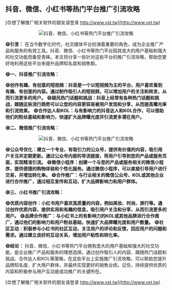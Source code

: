 ## **抖音、微信、小红书等热门平台推广引流攻略**

[😍想了解推广相关软件的朋友请登录 http://www.vst.tw](http://www.vst.tw)

 <center><img src="https://vst.tw/MP4/tuiguang/png/3.png" alt="抖音、微信、小红书等热门平台推广引流攻略"></center>

**😄引言：**
在当今数字化时代，社交媒体平台扮演着重要的角色，成为企业推广产品和服务的有效工具。抖音、微信、小红书等热门平台因其庞大的用户基础和强大的社交功能而备受青睐。本文将分享一些针对这些平台的推广引流攻略，帮助您更好地利用这些平台来提升品牌知名度和销售额。

**😄一、抖音推广引流攻略：**

**😄创作有趣、有创意的短视频：抖音是一个以短视频为主的平台，用户喜欢看到有趣、有创意的内容。通过制作吸引人的短视频，可以增加用户的关注和转发，从而引流更多的用户。**
**😄跟风热门话题和挑战：抖音上经常有各种热门话题和挑战，跟随这些流行趋势可以让您的内容更容易被用户发现和分享，从而提高曝光率和引流效果。**
**😄合作达人和KOL：与有影响力的抖音达人和KOL合作，可以借助他们的粉丝基础和影响力，快速扩大品牌曝光度并引流更多潜在用户。**

**😄二、微信推广引流攻略：**

 <center><img src="https://vst.tw/MP4/tuiguang/png/7.png" alt="抖音、微信、小红书等热门平台推广引流攻略"></center>

**😄公众号优化：建立一个专业、有吸引力的公众号，提供有价值的内容，吸引用户关注并定期更新。通过公众号内部的导流链接，将用户引导到您的产品或服务页面，实现精准引流。**
**😄微信小程序：创建一个与您的产品或服务相关的微信小程序，提供便捷的购物体验和个性化服务。通过微信小程序，可以直接引导用户进行交易，并增加转化率。**
**😄合作推广：与行业相关的微信公众号、KOL或其他企业进行合作推广，通过相互宣传和互动，扩大品牌影响力和用户群体。**

**😄三、小红书推广引流攻略：**

**😄优质内容创作：小红书用户喜欢高质量的内容，例如美妆、时尚、旅行等。通过创作优质内容，提供实用和有趣的信息，吸引用户关注和分享，从而引流更多的用户。**
**😄品牌合作推广：与小红书上的有影响力的KOL或其他品牌进行合作推广，通过他们的影响力和用户粉丝基础，快速扩大品牌曝光度和用户数量。**
**😄社区互动：积极参与小红书的社区互动，关注用户的评论和反馈，回应用户的问题和需求。通过建立良好的互动关系，增加用户粘性和转化率。**

**😄结论：**
抖音、微信、小红书等热门平台拥有庞大的用户基础和强大的社交功能，是企业推广产品和服务的理想选择。通过创作吸引人的内容、跟随热门话题和挑战、合作达人和KOL等策略，在这些平台上实施推广引流攻略，可以帮助您提升品牌知名度、扩大用户群体，并最终实现更好的销售业绩。记住，持续提供优质的内容和积极参与用户互动是成功推广的关键所在。

[😍想了解推广相关软件的朋友请登录 http://www.vst.tw](http://www.vst.tw)



